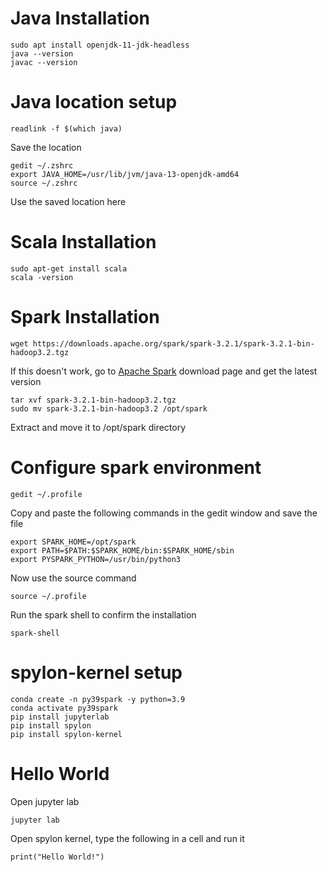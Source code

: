 # Java Installation

```
sudo apt install openjdk-11-jdk-headless
java --version
javac --version
```

# Java location setup

```
readlink -f $(which java)
```
Save the location
```
gedit ~/.zshrc
export JAVA_HOME=/usr/lib/jvm/java-13-openjdk-amd64
source ~/.zshrc
```
Use the saved location here

# Scala Installation

```
sudo apt-get install scala
scala -version
```

# Spark Installation

```
wget https://downloads.apache.org/spark/spark-3.2.1/spark-3.2.1-bin-hadoop3.2.tgz
```
If this doesn't work, go to [Apache Spark](https://medium.com/r/?url=https%3A%2F%2Fspark.apache.org%2Fdownloads.html) download page and get the latest version
```
tar xvf spark-3.2.1-bin-hadoop3.2.tgz
sudo mv spark-3.2.1-bin-hadoop3.2 /opt/spark
```
Extract and move it to /opt/spark directory

# Configure spark environment

```
gedit ~/.profile
```
Copy and paste the following commands in the gedit window and save the file
```
export SPARK_HOME=/opt/spark
export PATH=$PATH:$SPARK_HOME/bin:$SPARK_HOME/sbin
export PYSPARK_PYTHON=/usr/bin/python3
```
Now use the source command 
```
source ~/.profile
```
Run the spark shell to confirm the installation
```
spark-shell
```

# spylon-kernel setup

```
conda create -n py39spark -y python=3.9
conda activate py39spark
pip install jupyterlab
pip install spylon
pip install spylon-kernel
```

# Hello World

Open jupyter lab
```
jupyter lab
```
Open spylon kernel, type the following in a cell and run it
```
print("Hello World!")
```